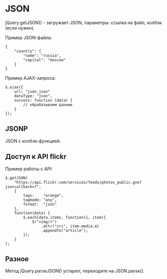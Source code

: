 # JSON
jQuery.getJSON() - загружает JSON, параметры: ссылка на файл, колбэк (если нужен).

Пример JSON-файла:

    {
        "country": {
            "name": "russia",
            "capital": "moscow"
        }
    }

Пример AJAX-запроса:

    $.ajax({
        url: "json.json"
        dataType: "json",
        success: function (data) {
            // обрабатываем данные
        }
    });

## JSONP
JSON с колбэк-функцией.

## Доступ к API flickr
Пример работы с API:

    $.getJSON(
        "https://api.flickr.com/services/feeds/photos_public.gne?jsoncallback=?",
        {
            tags:    "orange",
            tagmode: "any",
            format:  "json"
        },
        function(data) {
            $.each(data.items, function(i, item){
                $("<img/>")
                    .attr("src", item.media.m)
                    .appendTo("article");
            });
        }
    );

## Разное
Метод jQuery.parseJSON() устарел, переходите на JSON.parse().

